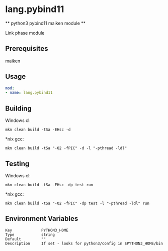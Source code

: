 # lang.pybind11

** python3 pybind11 maiken module **

Link phase module

## Prerequisites
  [maiken](https://github.com/Dekken/maiken)

## Usage

```yaml
mod:
- name: lang.pybind11

```

## Building

  Windows cl:

    mkn clean build -tSa -EHsc -d


  *nix gcc:

    mkn clean build -tSa "-O2 -fPIC" -d -l "-pthread -ldl"


## Testing

  Windows cl:

    mkn clean build -tSa -EHsc -dp test run

  *nix gcc:

    mkn clean build -tSa "-O2 -fPIC" -dp test -l "-pthread -ldl" run


## Environment Variables

    Key             PYTHON3_HOME
    Type            string
    Default         ""
    Description     If set - looks for python3/config in $PYTHON3_HOME/bin
